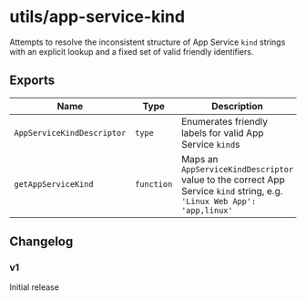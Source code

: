 # utils/app-service-kind

Attempts to resolve the inconsistent structure of App Service `kind` strings with an explicit lookup and a fixed set of valid friendly identifiers.

## Exports

Name | Type | Description
-|-|-
`AppServiceKindDescriptor` | `type` | Enumerates friendly labels for valid App Service `kind`s
`getAppServiceKind` | `function` | Maps an `AppServiceKindDescriptor` value to the correct App Service `kind` string, e.g. `'Linux Web App': 'app,linux'`

## Changelog

### v1
Initial release
